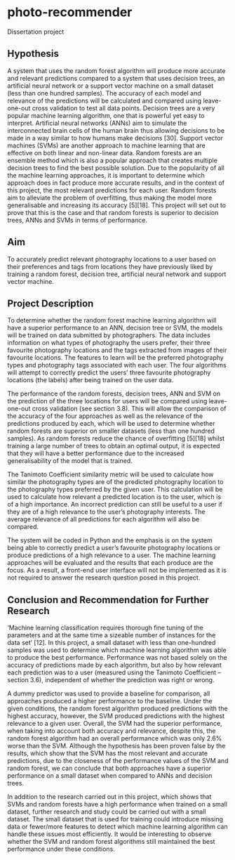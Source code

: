 # photo-recommender
Dissertation project


## Hypothesis 
A system that uses the random forest algorithm will produce more accurate and relevant predictions compared to a system that uses decision trees, an artificial neural network or a support vector machine on a small dataset (less than one hundred samples). The accuracy of each model and relevance of the predictions will be calculated and compared using leave-one-out cross validation to test all data points.
Decision trees are a very popular machine learning algorithm, one that is powerful yet easy to interpret. Artificial neural networks (ANNs) aim to simulate the interconnected brain cells of the human brain thus allowing decisions to be made in a way similar to how humans make decisions [30]. Support vector machines (SVMs) are another approach to machine learning that are effective on both linear and non-linear data.  Random forests are an ensemble method which is also a popular approach that creates multiple decision trees to find the best possible solution. Due to the popularity of all the machine learning approaches, it is important to determine which approach does in fact produce more accurate results, and in the context of this project, the most relevant predictions for each user. Random forests aim to alleviate the problem of overfitting, thus making the model more generalisable and increasing its accuracy [5][18]. This project will set out to prove that this is the case and that random forests is superior to decision trees, ANNs and SVMs in terms of performance.



## Aim
To accurately predict relevant photography locations to a user based on their preferences and tags from locations they have previously liked by training a random forest, decision tree, artificial neural network and support vector machine.



## Project Description
To determine whether the random forest machine learning algorithm will have a superior performance to an ANN, decision tree or SVM, the models will be trained on data submitted by photographers. The data includes information on what types of photography the users prefer, their three favourite photography locations and the tags extracted from images of their favourite locations. The features to learn will be the preferred photography types and photography tags associated with each user. The four algorithms will attempt to correctly predict the users’ three favourite photography locations (the labels) after being trained on the user data.	

The performance of the random forests, decision trees, ANN and SVM on the prediction of the three locations for users will be compared using leave-one-out cross validation (see section 3.8). This will allow the comparison of the accuracy of the four approaches as well as the relevance of the predictions produced by each, which will be used to determine whether random forests are superior on smaller datasets (less than one hundred samples). As random forests reduce the chance of overfitting [5][18] whilst training a large number of trees to obtain an optimal output, it is expected that they will have a better performance due to the increased generalisability of the model that is trained.

The Tanimoto Coefficient similarity metric will be used to calculate how similar the photography types are of the predicted photography location to the photography types preferred by the given user. This calculation will be used to calculate how relevant a predicted location is to the user, which is of a high importance. An incorrect prediction can still be useful to a user if they are of a high relevance to the user’s photography interests. The average relevance of all predictions for each algorithm will also be compared.
	
The system will be coded in Python and the emphasis is on the system being able to correctly predict a user’s favourite photography locations or produce predictions of a high relevance to a user. The machine learning approaches will be evaluated and the results that each produce are the focus. As a result, a front-end user interface will not be implemented as it is not required to answer the research question posed in this project.



## Conclusion and Recommendation for Further Research
‘Machine learning classification requires thorough fine tuning of the parameters and at the same time a sizeable number of instances for the data set’ [12]. In this project, a small dataset with less than one-hundred samples was used to determine which machine learning algorithm was able to produce the best performance. Performance was not based solely on the accuracy of predictions made by each algorithm, but also by how relevant each prediction was to a user (measured using the Tanimoto Coefficient – section 3.6), independent of whether the prediction was right or wrong. 

A dummy predictor was used to provide a baseline for comparison, all approaches produced a higher performance to the baseline. Under the given conditions, the random forest algorithm produced predictions with the highest accuracy, however, the SVM produced predictions with the highest relevance to a given user. Overall, the SVM had the superior performance, when taking into account both accuracy and relevance, despite this, the random forest algorithm had an overall performance which was only 2.6% worse than the SVM. Although the hypothesis has been proven false by the results, which show that the SVM has the most relevant and accurate predictions, due to the closeness of the performance values of the SVM and random forest, we can conclude that both approaches have a superior performance on a small dataset when compared to ANNs and decision trees.

In addition to the research carried out in this project, which shows that SVMs and random forests have a high performance when trained on a small dataset, further research and study could be carried out with a small dataset. The small dataset that is used for training could introduce missing data or fewer/more features to detect which machine learning algorithm can handle these issues most efficiently. It would be interesting to observe whether the SVM and random forest algorithms still maintained the best performance under these conditions.

